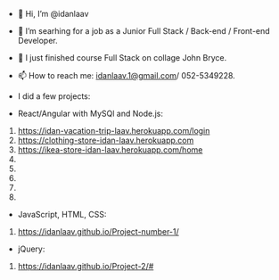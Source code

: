 - 👋 Hi, I’m @idanlaav
- 👀 I’m searhing for a job as a Junior Full Stack / Back-end / Front-end Developer.
- 🌱 I just finished course Full Stack on collage John Bryce.
- 📫 How to reach me: idanlaav.1@gmail.com/ 052-5349228.

- I did a few projects:
- React/Angular with MySQl and Node.js:
1. https://idan-vacation-trip-laav.herokuapp.com/login
2. https://clothing-store-idan-laav.herokuapp.com
3. https://ikea-store-idan-laav.herokuapp.com/home
4. 
5. 
6. 
7. 
8. 
<!-- 4. https://am-pm-idan-laav.herokuapp.com // need to fix something -->

- JavaScript, HTML, CSS:
1. https://idanlaav.github.io/Project-number-1/

- jQuery:
1. https://idanlaav.github.io/Project-2/#


<!---
idanlaav/idanlaav is a ✨ special ✨ repository because its `README.md` (this file) appears on your GitHub profile.
You can click the Preview link to take a look at your changes.
--->
